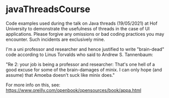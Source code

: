 # javaThreadsCourse

Code examples used during the talk on Java threads (19/05/2021) at Hof University to demonstrate the usefulness of threads in the case of UI applications.
Please forgive any omissions or bad coding practices you may encounter. Such incidents are exclusively mine. 

I'm a uni professor and researcher and hence justified to write "brain-dead" code according to Linus Torvalds who said to Andrew S. Tannenbaum:

"Re 2: your job is being a professor and researcher: That's one hell of a good excuse
for some of the brain-damages of minix. I can only hope (and assume) 
that Amoeba doesn't suck like minix does."

For more info on this, see: https://www.oreilly.com/openbook/opensources/book/appa.html